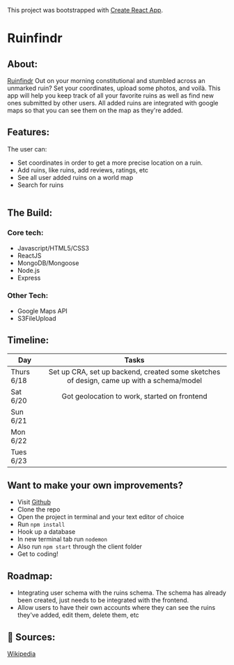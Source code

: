 This project was bootstrapped with [Create React App](https://github.com/facebook/create-react-app).

# Ruinfindr

## About:

[Ruinfindr](https://ruinfindr.herokuapp.com/)
Out on your morning constitutional and stumbled across an unmarked ruin? Set your coordinates, upload some photos, and voilà. This app will help you keep track of all your favorite ruins as well as find new ones submitted by other users. All added ruins are integrated with google maps so that you can see them on the map as they're added.  

## Features:
The user can:
- Set coordinates in order to get a more precise location on a ruin.
- Add ruins, like ruins, add reviews, ratings, etc
- See all user added ruins on a world map
- Search for ruins


```Javascript

  ```

## The Build:
### Core tech:
- Javascript/HTML5/CSS3
- ReactJS
- MongoDB/Mongoose
- Node.js
- Express
### Other Tech:
- Google Maps API
- S3FileUpload


## Timeline:
| Day           | Tasks         |
| ------------- |:-------------:|
| Thurs 6/18    | Set up CRA, set up backend, created some sketches of design, came up with a schema/model |
| Sat 6/20      | Got geolocation to work, started on frontend  |
| Sun 6/21      |       |
| Mon 6/22      |      |
| Tues 6/23     |     |


## Want to make your own improvements?
- Visit [Github](https://github.com/btaz21/ruins-final)
- Clone the repo
- Open the project in terminal and your text editor of choice
- Run ```npm install```
- Hook up a database
- In new terminal tab run ```nodemon```
- Also run ```npm start``` through the client folder
- Get to coding!


## Roadmap:
- Integrating user schema with the ruins schema. The schema has already been created, just needs to be integrated with the frontend.
- Allow users to have their own accounts where they can see the ruins they've added, edit them, delete them, etc


## :blue_book: Sources:
[Wikipedia](https://en.wikipedia.org/wiki/List_of_national_parks_of_the_United_States)
